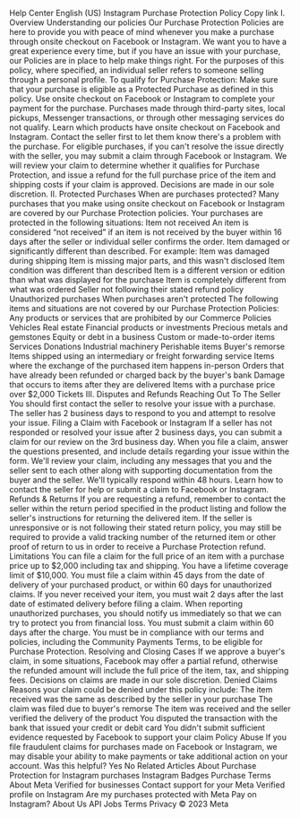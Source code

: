 Help Center
English (US)
Instagram Purchase Protection Policy
Copy link
I. Overview
Understanding our policies
Our Purchase Protection Policies are here to provide you with peace of mind whenever you make a purchase through onsite checkout on Facebook or Instagram. We want you to have a great experience every time, but if you have an issue with your purchase, our Policies are in place to help make things right.
For the purposes of this policy, where specified, an individual seller refers to someone selling through a personal profile.
To qualify for Purchase Protection:
Make sure that your purchase is eligible as a Protected Purchase as defined in this policy.
Use onsite checkout on Facebook or Instagram to complete your payment for the purchase. Purchases made through third-party sites, local pickups, Messenger transactions, or through other messaging services do not qualify. Learn which products have onsite checkout on Facebook and Instagram.
Contact the seller first to let them know there's a problem with the purchase. For eligible purchases, if you can't resolve the issue directly with the seller, you may submit a claim through Facebook or Instagram.
We will review your claim to determine whether it qualifies for Purchase Protection, and issue a refund for the full purchase price of the item and shipping costs if your claim is approved. Decisions are made in our sole discretion.
II. Protected Purchases
When are purchases protected?
Many purchases that you make using onsite checkout on Facebook or Instagram are covered by our Purchase Protection policies. Your purchases are protected in the following situations:
Item not received
An item is considered “not received” if an item is not received by the buyer within 16 days after the seller or individual seller confirms the order.
Item damaged or significantly different than described. For example:
Item was damaged during shipping
Item is missing major parts, and this wasn't disclosed
Item condition was different than described
Item is a different version or edition than what was displayed for the purchase
Item is completely different from what was ordered
Seller not following their stated refund policy
Unauthorized purchases
When purchases aren't protected
The following items and situations are not covered by our Purchase Protection Policies:
Any products or services that are prohibited by our Commerce Policies
Vehicles
Real estate
Financial products or investments
Precious metals and gemstones
Equity or debt in a business
Custom or made-to-order items
Services
Donations
Industrial machinery
Perishable items
Buyer's remorse
Items shipped using an intermediary or freight forwarding service
Items where the exchange of the purchased item happens in-person
Orders that have already been refunded or charged back by the buyer's bank
Damage that occurs to items after they are delivered
Items with a purchase price over $2,000
Tickets
III. Disputes and Refunds
Reaching Out To The Seller
You should first contact the seller to resolve your issue with a purchase. The seller has 2 business days to respond to you and attempt to resolve your issue.
Filing a Claim with Facebook or Instagram
If a seller has not responded or resolved your issue after 2 business days, you can submit a claim for our review on the 3rd business day.
When you file a claim, answer the questions presented, and include details regarding your issue within the form. We'll review your claim, including any messages that you and the seller sent to each other along with supporting documentation from the buyer and the seller. We'll typically respond within 48 hours.
Learn how to contact the seller for help or submit a claim to Facebook or Instagram.
Refunds & Returns
If you are requesting a refund, remember to contact the seller within the return period specified in the product listing and follow the seller's instructions for returning the delivered item.
If the seller is unresponsive or is not following their stated return policy, you may still be required to provide a valid tracking number of the returned item or other proof of return to us in order to receive a Purchase Protection refund.
Limitations
You can file a claim for the full price of an item with a purchase price up to $2,000 including tax and shipping. You have a lifetime coverage limit of $10,000.
You must file a claim within 45 days from the date of delivery of your purchased product, or within 60 days for unauthorized claims. If you never received your item, you must wait 2 days after the last date of estimated delivery before filing a claim.
When reporting unauthorized purchases, you should notify us immediately so that we can try to protect you from financial loss. You must submit a claim within 60 days after the charge.
You must be in compliance with our terms and policies, including the Community Payments Terms, to be eligible for Purchase Protection.
Resolving and Closing Cases
If we approve a buyer's claim, in some situations, Facebook may offer a partial refund, otherwise the refunded amount will include the full price of the item, tax, and shipping fees. Decisions on claims are made in our sole discretion.
Denied Claims
Reasons your claim could be denied under this policy include:
The item received was the same as described by the seller in your purchase
The claim was filed due to buyer's remorse
The item was received and the seller verified the delivery of the product
You disputed the transaction with the bank that issued your credit or debit card
You didn't submit sufficient evidence requested by Facebook to support your claim
Policy Abuse
If you file fraudulent claims for purchases made on Facebook or Instagram, we may disable your ability to make payments or take additional action on your account.
Was this helpful?
Yes
No
Related Articles
About Purchase Protection for Instagram purchases
Instagram Badges Purchase Terms
About Meta Verified for businesses
Contact support for your Meta Verified profile on Instagram
Are my purchases protected with Meta Pay on Instagram?
About Us
API
Jobs
Terms
Privacy
© 2023 Meta